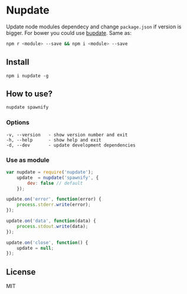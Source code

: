 # Nupdate

Update node modules dependecy and change `package.json` if version is bigger.
For bower you could use [bupdate](https://github.com/coderaiser/bupdate "bupdate").
Same as:

```sh
npm r <module> --save && npm i <module> --save
```

## Install

```
npm i nupdate -g
```

## How to use?

```sh
nupdate spawnify
```

### Options

```
-v, --version   - show version number and exit
-h, --help      - show help and exit
-d, --dev       - update development dependencies
```

### Use as module

```js
var nupdate = require('nupdate');
    update  = nupdate('spawnify', {
        dev: false // default
    });

update.on('error', function(error) {
    process.stderr.write(error);
});

update.on('data', function(data) {
    process.stdout.write(data);
});

update.on('close', function() {
    update = null;
});
```

## License

MIT
